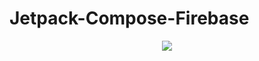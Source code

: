 # Jetpack-Compose-Firebase

<p align="center">
<img src="https://ik.imagekit.io/b1tyxyuh2/Group_1_SFy0AQRiD.png?ik-sdk-version=javascript-1.4.3&updatedAt=1661013816392"/>
</p>
